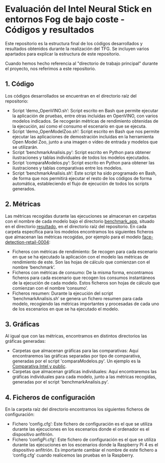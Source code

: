 # Evaluación del Intel Neural Stick en entornos Fog de bajo coste - Códigos y resultados

Este repositorio es la estructura final de los códigos desarrollados y resultados obtenidos durante la realización del TFG. Se incluyen varios apartados para explicar la estructura de este repositorio.

Cuando hemos hecho referencia al "directorio de trabajo principal" durante el proyecto, nos referimos a este repositorio.

## 1. Código
Los códigos desarrollados se encuentran en el directorio raíz del repositorio:
* Script ‘demo_OpenVINO.sh’: Script escrito en Bash que permite ejecutar la aplicación de pruebas, entre otras incluidas en OpenVINO, con varios modelos indicados. Se recogerán métricas de rendimiento obtenidas de la ejecución, así como el consumo el escenario en que se ejecuta. 
* Script ‘demo_OpenModelZoo.sh’: Script escrito en Bash que nos permite ejecutar las aplicaciones de demostración incluidas en la herramienta Open Model Zoo, junto a una imagen o vídeo de entrada y modelos que se utilizarán.
* Script ‘benchmarkAnalisis.py’: Script escrito en Python para obtener ilustraciones y tablas individuales de todos los modelos ejecutados. 
* Script ‘comparaModelos.py’: Script escrito en Python para obtener las ilustraciones y tablas comparativas entre los modelos.
* Script ‘benchmarkAnalisis.sh’: Este script ha sido programado en Bash, de forma que nos permitirá ejecutar el resto de los códigos de forma automática, estableciendo el flujo de ejecución de todos los scripts generados. 

## 2. Métricas
Las métricas recogidas durante las ejecuciones se almacenan en carpetas con el nombre de cada modelo bajo el directorio [benchmark_app](https://github.com/VictorHidalgoUCLM/NeuralComputeStick2/tree/master/resultado/benchmark_app), situado en el directorio [resultado](https://github.com/VictorHidalgoUCLM/NeuralComputeStick2/tree/master/resultado), en el directorio raíz del repositorio.
En cada carpeta específica para los modelos encontramos los siguientes ficheros que almacenan las métricas recogidas, por ejemplo para el modelo [face-detection-retail-0004](https://github.com/VictorHidalgoUCLM/NeuralComputeStick2/tree/master/resultado/benchmark_app/face-detection-retail-0004):
* Ficheros con métricas de rendimiento: Se recogen para cada escenario en que se ha ejecutado la aplicación con el modelo las métricas de rendimiento de este. Son las hojas de cálculo que comienzan con el nombre ‘benchmark’.
* Ficheros con métricas de consumo: De la misma forma, encontramos ficheros para cada escenario que recogen los consumos instantáneos de la ejecución de cada modelo. Estos ficheros son hojas de cálculo que comienzan con el nombre ‘consumo’.
* Ficheros resumen: Durante la ejecución del script ‘benchmarkAnalisis.sh’ se genera un fichero resumen para cada modelo, recogiendo las métricas importantes y procesadas de cada uno de los escenarios en que se ha ejecutado el modelo.

## 3. Gráficas
Al igual que con las métricas, encontramos en distintos directorios las gráficas generadas:
* Carpetas que almacenan gráficas para las comparativas: Aquí encontraremos las gráficas separadas por tipo de comparativa, generadas por el script 'comparaModelos.py'. Un ejemplo es la [Comparativa Intel y public](https://github.com/VictorHidalgoUCLM/NeuralComputeStick2/tree/master/resultado/benchmark_app/Comparativa0_compIntelPublic). 
* Carpetas que almacenan gráficas individuales: Aquí encontraremos las gráficas individuales para cada modelo, junto a las métricas recogidas, generadas por el script 'benchmarkAnalisis.py'.

## 4. Ficheros de configuración
En la carpeta raíz del directorio encontramos los siguientes ficheros de configuración:
* Fichero ‘config.cfg’: Este fichero de configuración es el que se utiliza durante las ejecuciones en los escenarios donde el ordenador es el dispositivo anfitrión.
* Fichero ‘configPi.cfg’: Este fichero de configuración es el que se utiliza durante las ejecuciones en los escenarios donde la Raspberry Pi 4 es el dispositivo anfitrión. Es importante cambiar el nombre de este fichero a ‘config.cfg' cuando realicemos las pruebas en la Raspberry. 
